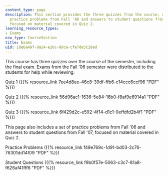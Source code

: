 ```yaml
---
content_type: page
description: This section provides the three quizzes from the course, and a set of
  practice problems from Fall '06 and answers to student questions from Fall '07,
  focused on material covered in Quiz 2.
learning_resource_types:
- Exams
ocw_type: CourseSection
title: Exams
uid: 18e6a49f-9a24-e26c-80ca-cfe7de3c28ed
---
```


This course has three quizzes over the course of the semester, including the final exam. Exams from the Fall '06 semester were distributed to the students for help while reviewing.

Quiz 1 ({{% resource_link 7ee4d8ee-46c8-39df-ffb6-c14ccc6ccf96 "PDF" %}})

Quiz 2 ({{% resource_link 56d96ac1-1636-5e84-16b0-f8af9e6914a1 "PDF" %}})

Quiz 3 ({{% resource_link 6f429d2c-e592-4f14-d1c1-0effdfd2b4f1 "PDF" %}})

This page also includes a set of practice problems from Fall '06 and answers to student questions from Fall '07, focused on material covered in Quiz 2.

Practice Problems ({{% resource_link f49e769c-1d91-bd03-2c76-76301dd14f09 "PDF" %}})

Student Questions ({{% resource_link f9b0f57e-5063-c3c7-81a8-f626af41fff6 "PDF" %}})